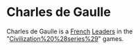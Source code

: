 # Charles de Gaulle

Charles de Gaulle is a [French](French) [Leaders](leader) in the "[Civilization%20%28series%29](Civilization)" games.
